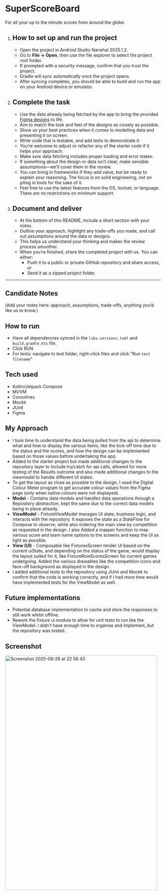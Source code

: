# SuperScoreBoard

For all your up to the minute scores from around the globe.

1. ## How to set up and run the project

   - Open the project in Android Studio Narwhal 2025.1.2.
   - Go to **File → Open**, then use the file explorer to select the project root folder.
   - If prompted with a security message, confirm that you trust the project.
   - Gradle will sync automatically once the project opens.
   - After syncing completes, you should be able to build and run the app on your Android device or emulator.

2. ## Complete the task

   - Use the data already being fetched by the app to bring the provided [Figma designs](https://www.figma.com/design/hY3cElxFKc1mkl9oZ8GAi4/Test-Design?node-id=1-61823&t=IbXirDv081k0WauS-1) to life.
   - Aim to match the look and feel of the designs as closely as possible.
   - Show us your best practices when it comes to modelling data and presenting it on screen.
   - Write code that is testable, and add tests to demonstrate it.
   - You’re welcome to adjust or refactor any of the starter code if it helps your approach.
   - Make sure data fetching includes proper loading and error states.
   - If something about the design or data isn’t clear, make sensible assumptions—we’ll cover them in the review.
   - You can bring in frameworks if they add value, but be ready to explain your reasoning. The focus is on solid engineering, not on piling in tools for the sake of it.
   - Feel free to use the latest features from the OS, toolset, or language. There are no restrictions on minimum support.

3. ## Document and deliver

   - At the bottom of this README, include a short section with your notes.
   - Outline your approach, highlight any trade-offs you made, and call out assumptions around the data or designs.
   - This helps us understand your thinking and makes the review process smoother.
   - When you’re finished, share the completed project with us. You can either:
      - Push it to a public or private GitHub repository and share access, or
      - Send it as a zipped project folder.

---

## Candidate Notes

(Add your notes here: approach, assumptions, trade-offs, anything you’d like us to know.)

## How to run
- Have all dependencies synced in the `libs.versions.toml` and `build.gradle.kts` file.
- Click RUN
- For tests: navigate to test folder, right-click files and click "Run `test filename`"

## Tech used
- Kotlin/Jetpack Compose
- MVVM
- Coroutines
- Mockk
- JUnit
- Figma

## My Approach
- I took time to understand the data being pulled from the api to determine what and how to display the various items, like the kick-off time due to the status and the scores, and how the design can be implemented based on those values before undertaking the app.
- Added to the starter project but made additional changes to the repository layer to include try/catch for api calls, allowed for more testing of the Results outcome and also made additional changes to the viewmodel to handle different UI states.
- To get the layout as close as possible to the design, I used the Digital Colour Meter program to get accurate colour values from the Figma page (only when native colours were not displayed).
- **Model** - Contains data models and handles data operations through a Repository abstraction, kept the same due to the correct data models being in place already.
- **ViewModel** - FixtureViewModel manages UI state, business logic, and interacts with the repository. It exposes the state as a StateFlow for Compose to observe, while also ordering the main view by competition as requested in the design. I also Added a mapper function to map various score and team name options to the screens and keep the UI as light as possible.
- **View (UI)** - Composable like FixturesScreen render UI based on the current uiState, and depending on the status of the game, would display the layout suited for it, like FixtureRowScoresScreen for current games undergoing. Added the various drawables like the competition icons and face-off background as displayed in the design.
- I added additional tests to the repository using JUnit and Mockk to confirm that the code is working correctly, and if I had more time would have implemented tests for the ViewModel as well.

## Future implementations
- Potential database implementation to cache and store the responses to still work whilst offline.
- Rework the fixture ui module to allow for unit tests to run like the ViewModel. I didn't have enough time to organise and implement, but the repository was tested.

## Screenshot
<img width="493" height="758" alt="Screenshot 2025-08-28 at 22 58 43" src="https://github.com/user-attachments/assets/a138310b-4c82-4aa0-86a3-2c67b6b93bd9" />


